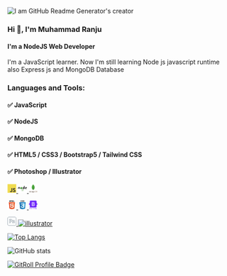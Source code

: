 ![I am GitHub Readme Generator's creator](https://pbs.twimg.com/profile_banners/988513123085701120/1706866544/1500x500)
### Hi 👋, I'm Muhammad Ranju
#### I'm a NodeJS Web Developer



I'm a JavaScript learner. Now I'm still learning Node js javascript runtime also Express js and MongoDB Database

<h3 align="left">Languages and Tools:</h3>
<h4> ✅ JavaScript</h4>
<h4> ✅ NodeJS</h4>
<h4> ✅ MongoDB</h4>
<h4> ✅ HTML5 / CSS3 / Bootstrap5 / Tailwind CSS</h4>
<h4> ✅ Photoshop / Illustrator</h4>
<p align="left"> 
   <a href="https://developer.mozilla.org/en-US/docs/Web/JavaScript" target="_blank"> <img src="https://raw.githubusercontent.com/devicons/devicon/master/icons/javascript/javascript-original.svg" alt="javascript" width="20" height="20"/> </a><a href="https://nodejs.org" target="_blank"> <img src="https://raw.githubusercontent.com/devicons/devicon/master/icons/nodejs/nodejs-original-wordmark.svg" alt="nodejs" width="20" height="20"/> </a> <a href="https://www.mongodb.com/" target="_blank"> <img src="https://raw.githubusercontent.com/devicons/devicon/master/icons/mongodb/mongodb-original-wordmark.svg" alt="mongodb" width="20" height="20"/> </a>  
  
<a href="https://www.w3.org/html/" target="_blank"> <img src="https://raw.githubusercontent.com/devicons/devicon/master/icons/html5/html5-original-wordmark.svg" alt="html5" width="20" height="20"/> </a>  <a href="https://www.w3schools.com/css/" target="_blank"> <img src="https://raw.githubusercontent.com/devicons/devicon/master/icons/css3/css3-original-wordmark.svg" alt="css3" width="20" height="20"/> </a>  <a href="https://getbootstrap.com" target="_blank"> <img src="https://raw.githubusercontent.com/devicons/devicon/master/icons/bootstrap/bootstrap-plain-wordmark.svg" alt="bootstrap" width="20" height="20"/> </a> 
  
 <a href="https://www.photoshop.com/en" target="_blank"> <img src="https://raw.githubusercontent.com/devicons/devicon/master/icons/photoshop/photoshop-line.svg" alt="photoshop" width="20" height="20"/> </a><a href="https://www.adobe.com/in/products/illustrator.html" target="_blank"> <img src="https://www.vectorlogo.zone/logos/adobe_illustrator/adobe_illustrator-icon.svg" alt="illustrator" width="20" height="20"/> </a></p>


[![Top Langs](https://github-readme-stats.vercel.app/api/top-langs/?username=muhammadranju&layout=compact)](https://github.com/anuraghazra/github-readme-stats)

![GitHub stats](https://github-readme-stats.vercel.app/api?username=muhammadranju&show_icons=true&count_private=true)  

<a href="https://gitroll.io/profile/uj4CFlj0KiRVsY6LK3AB4TIurP2C3" target="_blank"><img src="https://res.cloudinary.com/nodelove/image/upload/v1719340361/mdranju/gaznyxmbxfdvs19ebrh0.png" alt="GitRoll Profile Badge"  width="460" height="260"/></a>






